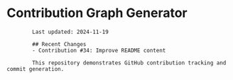 # Contribution Graph Generator
            
            Last updated: 2024-11-19
            
            ## Recent Changes
            - Contribution #34: Improve README content
            
            This repository demonstrates GitHub contribution tracking and commit generation.
        